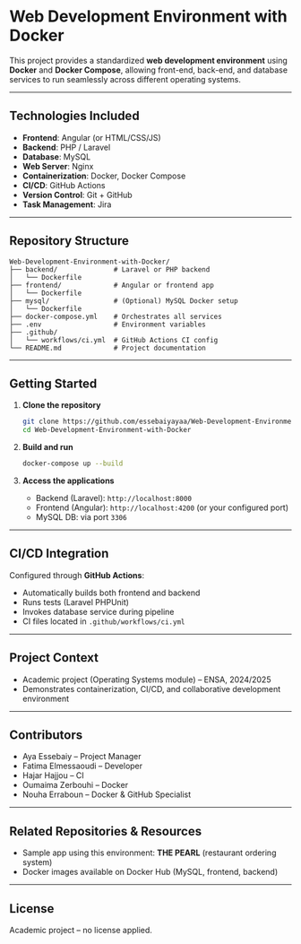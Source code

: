 
# Web Development Environment with Docker

This project provides a standardized **web development environment** using **Docker** and **Docker Compose**, allowing front-end, back-end, and database services to run seamlessly across different operating systems.

---

##  Technologies Included

- **Frontend**: Angular (or HTML/CSS/JS)
- **Backend**: PHP / Laravel
- **Database**: MySQL
- **Web Server**: Nginx
- **Containerization**: Docker, Docker Compose
- **CI/CD**: GitHub Actions
- **Version Control**: Git + GitHub
- **Task Management**: Jira 

---

##  Repository Structure

```
Web-Development-Environment-with-Docker/
├── backend/              # Laravel or PHP backend
│   └── Dockerfile
├── frontend/             # Angular or frontend app
│   └── Dockerfile
├── mysql/                # (Optional) MySQL Docker setup
│   └── Dockerfile
├── docker-compose.yml    # Orchestrates all services
├── .env                  # Environment variables
├── .github/
│   └── workflows/ci.yml  # GitHub Actions CI config
└── README.md             # Project documentation
```

---

##  Getting Started

1. **Clone the repository**

   ```bash
   git clone https://github.com/essebaiyayaa/Web-Development-Environment-with-Docker.git
   cd Web-Development-Environment-with-Docker
   ```

2. **Build and run**

   ```bash
   docker-compose up --build
   ```

3. **Access the applications**

   - Backend (Laravel): `http://localhost:8000`
   - Frontend (Angular): `http://localhost:4200` (or your configured port)
   - MySQL DB: via port `3306`

---

##  CI/CD Integration

Configured through **GitHub Actions**:

- Automatically builds both frontend and backend
- Runs tests (Laravel PHPUnit)
- Invokes database service during pipeline
- CI files located in `.github/workflows/ci.yml`

---

##  Project Context

- Academic project (Operating Systems module) – ENSA, 2024/2025
- Demonstrates containerization, CI/CD, and collaborative development environment

---

##  Contributors

- Aya Essebaiy – Project Manager
- Fatima Elmessaoudi – Developer
- Hajar Hajjou – CI 
- Oumaima Zerbouhi – Docker 
- Nouha Erraboun – Docker & GitHub Specialist

---

##  Related Repositories & Resources

- Sample app using this environment: **THE PEARL** (restaurant ordering system)
- Docker images available on Docker Hub (MySQL, frontend, backend)

---

##  License

Academic project – no license applied.


